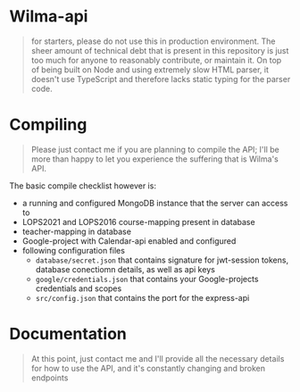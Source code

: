 # Wilma-api
> for starters, please do not use this in production environment. The sheer amount of technical debt that is present in this repository is just too much for anyone to reasonably contribute, or maintain it. On top of being built on Node and using extremely slow HTML parser, it doesn't use TypeScript and therefore lacks static typing for the parser code.

# Compiling
> Please just contact me if you are planning to compile the API; I'll be more than happy to let you experience the suffering that is Wilma's API.

The basic compile checklist however is:
- a running and configured MongoDB instance that the server can access to
- LOPS2021 and LOPS2016 course-mapping present in database
- teacher-mapping in database
- Google-project with Calendar-api enabled and configured
- following configuration files
    - `database/secret.json` that contains signature for jwt-session tokens, database conectiomn details, as well as api keys
    - `google/credentials.json` that contains your Google-projects credentials and scopes
    - `src/config.json` that contains the port for the express-api
 
# Documentation
> At this point, just contact me and I'll provide all the necessary details for how to use the API, and it's constantly changing and broken endpoints
